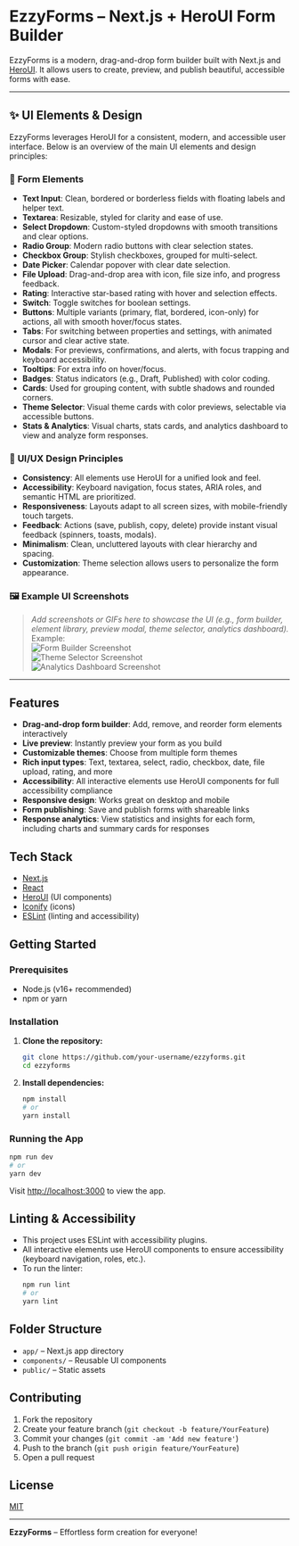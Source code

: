 # EzzyForms – Next.js + HeroUI Form Builder

EzzyForms is a modern, drag-and-drop form builder built with Next.js and [HeroUI](https://heroui.dev/). It allows users to create, preview, and publish beautiful, accessible forms with ease.

---

## ✨ UI Elements & Design

EzzyForms leverages HeroUI for a consistent, modern, and accessible user interface. Below is an overview of the main UI elements and design principles:

### 🧩 **Form Elements**
- **Text Input**: Clean, bordered or borderless fields with floating labels and helper text.
- **Textarea**: Resizable, styled for clarity and ease of use.
- **Select Dropdown**: Custom-styled dropdowns with smooth transitions and clear options.
- **Radio Group**: Modern radio buttons with clear selection states.
- **Checkbox Group**: Stylish checkboxes, grouped for multi-select.
- **Date Picker**: Calendar popover with clear date selection.
- **File Upload**: Drag-and-drop area with icon, file size info, and progress feedback.
- **Rating**: Interactive star-based rating with hover and selection effects.
- **Switch**: Toggle switches for boolean settings.
- **Buttons**: Multiple variants (primary, flat, bordered, icon-only) for actions, all with smooth hover/focus states.
- **Tabs**: For switching between properties and settings, with animated cursor and clear active state.
- **Modals**: For previews, confirmations, and alerts, with focus trapping and keyboard accessibility.
- **Tooltips**: For extra info on hover/focus.
- **Badges**: Status indicators (e.g., Draft, Published) with color coding.
- **Cards**: Used for grouping content, with subtle shadows and rounded corners.
- **Theme Selector**: Visual theme cards with color previews, selectable via accessible buttons.
- **Stats & Analytics**: Visual charts, stats cards, and analytics dashboard to view and analyze form responses.

### 🎨 **UI/UX Design Principles**
- **Consistency**: All elements use HeroUI for a unified look and feel.
- **Accessibility**: Keyboard navigation, focus states, ARIA roles, and semantic HTML are prioritized.
- **Responsiveness**: Layouts adapt to all screen sizes, with mobile-friendly touch targets.
- **Feedback**: Actions (save, publish, copy, delete) provide instant visual feedback (spinners, toasts, modals).
- **Minimalism**: Clean, uncluttered layouts with clear hierarchy and spacing.
- **Customization**: Theme selection allows users to personalize the form appearance.

### 🖼️ **Example UI Screenshots**
> _Add screenshots or GIFs here to showcase the UI (e.g., form builder, element library, preview modal, theme selector, analytics dashboard)._  
> Example:  
> ![Form Builder Screenshot](docs/screenshots/form-builder.png)  
> ![Theme Selector Screenshot](docs/screenshots/theme-selector.png)  
> ![Analytics Dashboard Screenshot](docs/screenshots/analytics-dashboard.png)

---

## Features
- **Drag-and-drop form builder**: Add, remove, and reorder form elements interactively
- **Live preview**: Instantly preview your form as you build
- **Customizable themes**: Choose from multiple form themes
- **Rich input types**: Text, textarea, select, radio, checkbox, date, file upload, rating, and more
- **Accessibility**: All interactive elements use HeroUI components for full accessibility compliance
- **Responsive design**: Works great on desktop and mobile
- **Form publishing**: Save and publish forms with shareable links
- **Response analytics**: View statistics and insights for each form, including charts and summary cards for responses

## Tech Stack
- [Next.js](https://nextjs.org/)
- [React](https://react.dev/)
- [HeroUI](https://heroui.dev/) (UI components)
- [Iconify](https://iconify.design/) (icons)
- [ESLint](https://eslint.org/) (linting and accessibility)

## Getting Started

### Prerequisites
- Node.js (v16+ recommended)
- npm or yarn

### Installation
1. **Clone the repository:**
   ```bash
   git clone https://github.com/your-username/ezzyforms.git
   cd ezzyforms
   ```
2. **Install dependencies:**
   ```bash
   npm install
   # or
   yarn install
   ```

### Running the App
```bash
npm run dev
# or
yarn dev
```
Visit [http://localhost:3000](http://localhost:3000) to view the app.

## Linting & Accessibility
- This project uses ESLint with accessibility plugins.
- All interactive elements use HeroUI components to ensure accessibility (keyboard navigation, roles, etc.).
- To run the linter:
  ```bash
  npm run lint
  # or
  yarn lint
  ```

## Folder Structure
- `app/` – Next.js app directory
- `components/` – Reusable UI components
- `public/` – Static assets

## Contributing
1. Fork the repository
2. Create your feature branch (`git checkout -b feature/YourFeature`)
3. Commit your changes (`git commit -am 'Add new feature'`)
4. Push to the branch (`git push origin feature/YourFeature`)
5. Open a pull request

## License
[MIT](LICENSE)

---

**EzzyForms** – Effortless form creation for everyone!
